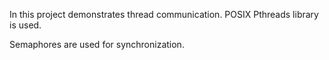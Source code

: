In this project demonstrates thread communication. POSIX Pthreads library is used. 

Semaphores are used for synchronization. 
